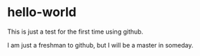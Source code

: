 # hello-world
This is just a test for the first time using github.

I am just a freshman to github, but I will be a master in someday.
